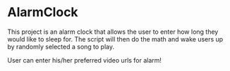 # AlarmClock


This project is an alarm clock that allows the user to enter how long they would like to sleep for. The script will then do the math and wake users up by randomly selected a song to play.

User can enter his/her preferred video urls for alarm!
